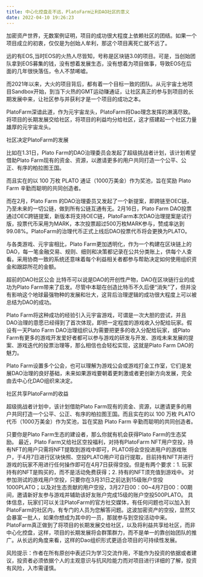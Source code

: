 ```yaml
---
title: 中心化控盘走不远，PlatoFarm让利DAO社区的意义
date: 2022-04-10 19:26:23
---
```

加密资产世界，无数案例证明，项目的成功很大程度上依赖社区的团结。如果一个项目成立的初衷，仅仅是为创始人牟利，那这个项目离死亡就不远了。

远的有EOS,当时EOS的火热人尽皆知，号称是区块链3.0的项目。可是，当创始团队拿到EOS募集的钱，没有想着发展生态，没有想着为项目做事，导致EOS在后面的几年很快落伍，令人不禁唏嘘。


而2021年以来，大火的项目背后，都有着一个目标一致的团队。从元宇宙土地项目Sandbox开始，到当下火热的GMT运动赚通证，让社区真正的参与到项目的长期发展中来，让社区参与并获利才是一个项目的成功之本。

PlatoFarm深谙此道，作为元宇宙龙头，PlatoFarm将Dao理念发挥的淋漓尽致。将项目的长期发展交给社区，将项目的利益均分给社区，这才搭建起一个社区力量雄厚的元宇宙龙头。

社区决定PlatoFarm的发展

比如在1.31日，Plato Farm的DAO治理委员会发起了超级挑战者计划，该计划希望借助Plato Farm现有的资金、资源，以邀请更多的用户共同打造一个公平、公正、有序的柏拉图王国。


而且实在的以 100 万枚 PLATO 通证（1000万美金）作为奖池，旨在奖励 Plato Farm 辛勤而聪明的共同创造者。


而在2月，Plato Farm 的DAO治理委员又发起了一个新提案，即跨链至OEC链，乃至未来的一切公链，做到所有公链互通有无。2月16日，Plato Farm DAO投票通过OEC跨链提案，新版本将支持OEC链，PlatoFarm本次DAO治理提案是试行版，投票代币采用为MARK，本次投票超过500万枚MARK参与，赞成率达到99.08%。PlatoFarm的治理代币正式上线后DAO投票代币将会更换为PLATO。


与各类游戏、元宇宙相比，Plato Farm更加透明化，作为一个构建在区块链上的DAO，每一笔金融交易、规则、细则和决策都记录在公共分类账上，供每个人查看。采用协商一致的系统还意味着每个利益相关者都参与帮助决定如何使用组织资金和跟踪所花的金额。

超前的DAO社区公会
比特币可以说是DAO的开创性产物，DAO在区块链行业的成功为Plato Farm带来了启发。尽管中本聪在创造比特币不久后便“消失”了，但并没有影响这个地球最强物种的发展和壮大，这背后治理逻辑的成功很大程度上可以被总结为DAO的成功。

Plato Farm将这种成功的经验引入元宇宙游戏，可谓是一次大胆的尝试，并且DAO治理的意愿已经得到了首次体现，即把一定程度的游戏收入分配给玩家。假设有一天Plato Farm DAO治理组织认为需要把更多的收入分配给玩家，或Plato Farm有更多的游戏开发爱好者都可以参与游戏的研发与开发、游戏未来发展的提案、游戏迭代的投票治理等，那么相信也会轻松实现，这就是Plato Farm DAO的魅力。

Plato Farm设置多个公会，也可以理解为游戏公会或游戏打金工作室，它们是发展DAO治理的良好基础，未来如果游戏要朝着更刺激或者更创新方向发展，完全由去中心化DAO组织来决定。



社区共享PlatoFarm的收益

超级挑战者计划中，该计划借助Plato Farm现有的资金、资源，以邀请更多的用户共同打造一个公平、公正、有序的柏拉图王国。而且实在的以 100 万枚 PLATO 代币（1000万美金）作为奖池，旨在奖励 Plato Farm 辛勤而聪明的共同创造者。

只要你是Plato Farm生态的建设者，那么你就有机会获得Plato Farm的生态奖励。
最近，Plato Farm又给社区空投福利，对持有PlatoFarm NFT用户空投，持有NFT的用户只需将NFT提取到游戏中即可，PLATO将会空投进用户的游戏账户，于4月7日进行区块快照、空投PLATO用户可自行提取，目前持有NFT并进行游戏的玩家不用进行任何操作即可在4月7日获得空投。但是有两个要求：1. 玩家持有的NFT是购买的，而不是活动免费获得；2. 持有的NFT须充值到游戏中。
对参加测试的游戏用户空投，只要你在3月31日之前达到15级账户空投1000PLATO；以及对生态贡献的用户空投，3月27日00：00~4月7日00：00期间，邀请新好友参与游戏并辅助该好友账户完成15级的账户空投500PLATO。
具体信息，玩家们可以关注PlatoFarm的官方社交媒体，有任何问题也可以加入到PlatoFarm的社区内，有专门的人员为您解答问题。这波加密资产的空投，显然又会暴富一批人，如果你想成为其中的一员，那就参与到空投活动中来。
PlatoFarm真正做到了将项目的长期发展交给社区，以及将利益共享给社区，而非中心化控盘，这样，项目的长期发展将会群策群力，而不是单一的靠创始团队的推广。从长远的角度来看，这样的Dao组织形式更适合项目的可持续性发展。

风险提示：作者在所有原创中表述只为学习交流作用，不能作为投资的依据或者建议，投资者必须依据个人的主观意识与抗风险能力而对项目进行详细的了解，投资有风险，入市需谨慎。
